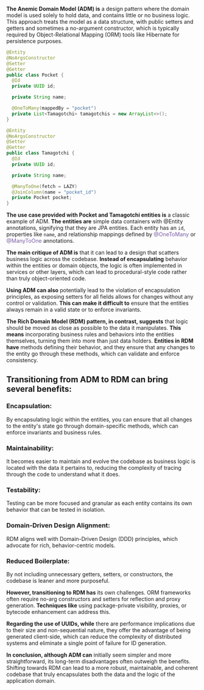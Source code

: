 **The Anemic Domain Model (ADM) is** a design pattern where the domain model is used solely to hold data, and contains little or no business logic. 
This approach treats the model as a data structure, with public setters and getters and sometimes a no-argument constructor, 
which is typically required by Object-Relational Mapping (ORM) tools like Hibernate for persistence purposes.

```java
@Entity
@NoArgsConstructor
@Setter
@Getter
public class Pocket {
  @Id
  private UUID id;

  private String name;

  @OneToMany(mappedBy = "pocket")
  private List<Tamagotchi> tamagotchis = new ArrayList<>();
}

@Entity
@NoArgsConstructor
@Setter
@Getter
public class Tamagotchi {
  @Id
  private UUID id;

  private String name;

  @ManyToOne(fetch = LAZY)
  @JoinColumn(name = "pocket_id")
  private Pocket pocket;
}
```

**The use case provided with Pocket and Tamagotchi entities is** a classic example of ADM. 
**The entities are** simple data containers with @Entity annotations, signifying that they are JPA entities. 
Each entity has an `id`, properties like `name`, and relationship mappings defined by <span style="color: #795da3">@OneToMany</span> or <span style="color: #795da3">@ManyToOne</span> annotations.

**The main critique of ADM is** that it can lead to a design that scatters business logic across the codebase. 
**Instead of encapsulating** behavior within the entities or domain objects, the logic is often implemented in services or other layers, 
which can lead to procedural-style code rather than truly object-oriented code.

**Using ADM can also** potentially lead to the violation of encapsulation principles, as exposing setters for all fields allows for changes without any control or validation. 
**This can make it difficult to** ensure that the entities always remain in a valid state or to enforce invariants.

**The Rich Domain Model (RDM) pattern, in contrast, suggests** that logic should be moved as close as possible to the data it manipulates. 
**This means** incorporating business rules and behaviors into the entities themselves, turning them into more than just data holders. 
**Entities in RDM have** methods defining their behavior, and they ensure that any changes to the entity go through these methods, which can validate and enforce consistency.

## Transitioning from ADM to RDM can bring several benefits:

### Encapsulation: 
By encapsulating logic within the entities, you can ensure that all changes to the entity's state go through domain-specific methods, which can enforce invariants and business rules.

### Maintainability: 
It becomes easier to maintain and evolve the codebase as business logic is located with the data it pertains to, reducing the complexity of tracing through the code to understand what it does.

### Testability: 
Testing can be more focused and granular as each entity contains its own behavior that can be tested in isolation.

### Domain-Driven Design Alignment: 
RDM aligns well with Domain-Driven Design (DDD) principles, which advocate for rich, behavior-centric models.

### Reduced Boilerplate: 
By not including unnecessary getters, setters, or constructors, the codebase is leaner and more purposeful.

**However, transitioning to RDM has** its own challenges. ORM frameworks often require no-arg constructors and setters for reflection and proxy generation. 
**Techniques like** using package-private visibility, proxies, or bytecode enhancement can address this.

**Regarding the use of UUIDs, while** there are performance implications due to their size and non-sequential nature, 
they offer the advantage of being generated client-side, 
which can reduce the complexity of distributed systems and eliminate a single point of failure for ID generation.

**In conclusion, although ADM can** initially seem simpler and more straightforward, 
its long-term disadvantages often outweigh the benefits. Shifting towards RDM can lead to a more robust, 
maintainable, and coherent codebase that truly encapsulates both the data and the logic of the application domain.